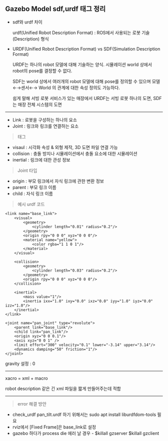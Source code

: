 ## Gazebo Model sdf,urdf 태그 정리

* sdf와 urdf 차이
 
  urdf(Unified Robot Description Format) : ROS에서 사용되는 로봇 기술(Description) 형식 

* URDF(Unified Robot Description Format) vs SDF(Simulation Description Format)

    URDF는 하나의 robot 모델에 대해 기술하는 양식. 시뮬레이션 world 상에서 robot의 pose를 결정할 수 없다.

    SDF는 world 상에서 여러개의 robot 모델에 대해 pose를 정의할 수 있으며 모델←→센서←→ World 의 관계에 대한 속성 정의도 가능하다.

    쉽게 말해 서빙 로봇 서비스가 있는 매장에서 URDF는 서빙 로봇 하나의 도면, SDF는 매장 전체 시스템의 도면

---

* Link : 로봇을 구성하는 하나의 요소
* Joint : 링크와 링크를 연결하는 요소

>태그
* visaul : 시각화 속성 & 외형 제작, 3D 도면 파일 연결 가능
* collision : 충돌 방지나 시뮬레이션에서 충돌 요소에 대한 시뮬레이션
* inertial : 링크에 대한 관성 정보

>Joint 타입

* origin : 부모 링크에서 자식 링크에 관한 변환 정보
* parent : 부모 링크 이름
* child : 자식 링크 이름

>예시 urdf 코드
<p>
<?xml version="1.0"?>
<robot name="ex_urdf_pan_tilt">

    <link name="base_link">
        <visual>
            <geometry>
                <cylinder length="0.01" radius="0.2"/>
            </geometry>
            <origin rpy="0 0 0" xyz="0 0 0"/>
            <material name="yellow">
                <color rgba="1 1 0 1"/>
            </material>
        </visual>

        <collision>
            <geometry>
                <cylinder length="0.03" radius="0.2"/>
            </geometry>
            <origin rpy="0 0 0" xyz="0 0 0"/>
        </collision>

        <inertial>
            <mass value="1"/>
            <inertia ixx="1.0" ixy="0.0" ixz="0.0" iyy="1.0" iyz="0.0" izz="1.0"/>
        </inertial>
    </link>

    <joint name="pan_joint" type="revolute">
        <parent link="base_link"/>
        <child link="pan_link"/>
        <origin xyz="0 0 0.1"/>
        <axis xyz="0 0 1" />
        <limit effort="300" velocity="0.1" lower="-3.14" upper="3.14"/>
        <dynamics damping="50" friction="1"/>
    </joint>

    
</robot>
</p>

gravity 설정 :  <gravity>0</gravity>


---

xacro = xml + macro

robot description 같은 긴 xml 파일을 짧게 만들어주는데 적합 


---



>error 해결 방안

* check_urdf pan_tilt.urdf 하기 위해서는 sudo apt install liburdfdom-tools 필요
* rviz에서 [Fixed Frame]은 base_link로 설정
* gazebo 하다가 process die 에러 날 경우 - $killall gzserver $killall gzclient 
 
